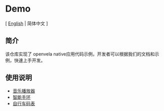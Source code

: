 # Demo

\[ [English](README.md) | 简体中文 \]

## 简介

该仓库实现了 openvela native应用代码示例，开发者可以根据我们的文档和示例，快速上手开发。

## 使用说明

- [音乐播放器](../../../../open-vela/docs/blob/dev/Examples/Music_Player_Example_zh-cn.md)
- [智能手环](../../../../open-vela/docs/blob/dev/Examples/Smart_Band_Example_zh-cn.md)
- [自行车码表](../../../../open-vela/docs/blob/dev/Examples/X_Track_zh-cn.md)
